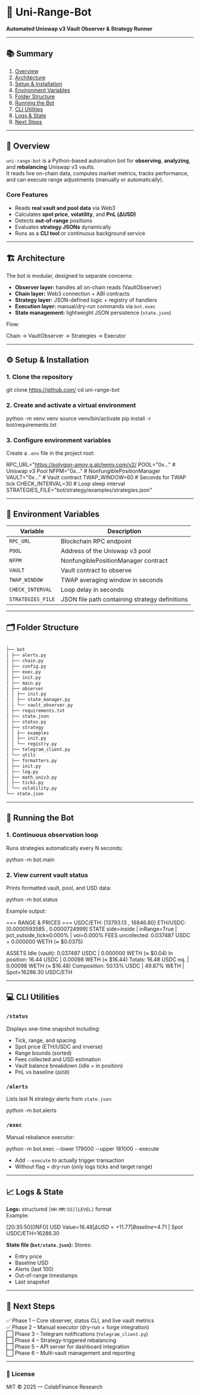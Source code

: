 # 🦾 Uni-Range-Bot  
**Automated Uniswap v3 Vault Observer & Strategy Runner**

---

## 📚 Summary
1. [Overview](#overview)  
2. [Architecture](#architecture)  
3. [Setup & Installation](#setup--installation)  
4. [Environment Variables](#environment-variables)  
5. [Folder Structure](#folder-structure)  
6. [Running the Bot](#running-the-bot)  
7. [CLI Utilities](#cli-utilities)  
8. [Logs & State](#logs--state)  
9. [Next Steps](#next-steps)

---

## 🧠 Overview
`uni-range-bot` is a Python-based automation bot for **observing**, **analyzing**, and **rebalancing** Uniswap v3 vaults.  
It reads live on-chain data, computes market metrics, tracks performance, and can execute range adjustments (manually or automatically).

### Core Features
- Reads **real vault and pool data** via Web3  
- Calculates **spot price**, **volatility**, and **PnL (ΔUSD)**  
- Detects **out-of-range** positions  
- Evaluates **strategy JSONs** dynamically  
- Runs as a **CLI tool** or continuous background service  

---

## 🏗 Architecture
The bot is modular, designed to separate concerns:
- **Observer layer:** handles all on-chain reads (VaultObserver)
- **Chain layer:** Web3 connection + ABI contracts
- **Strategy layer:** JSON-defined logic + registry of handlers
- **Execution layer:** manual/dry-run commands via `bot.exec`
- **State management:** lightweight JSON persistence (`state.json`)

Flow:

Chain → VaultObserver → Strategies → Executor


---

## ⚙️ Setup & Installation

### 1. Clone the repository

git clone https://github.com/
cd uni-range-bot


### 2. Create and activate a virtual environment


python -m venv venv
source venv/bin/activate
pip install -r bot/requirements.txt


### 3. Configure environment variables
Create a `.env` file in the project root:


RPC_URL="https://polygon-amoy.g.alchemy.com/v2/
POOL="0x..." # Uniswap v3 Pool
NFPM="0x..." # NonfungiblePositionManager
VAULT="0x..." # Vault contract
TWAP_WINDOW=60 # Seconds for TWAP tick
CHECK_INTERVAL=30 # Loop sleep interval
STRATEGIES_FILE="bot/strategy/examples/strategies.json"


---

## 🔧 Environment Variables

| Variable | Description |
|-----------|-------------|
| `RPC_URL` | Blockchain RPC endpoint |
| `POOL` | Address of the Uniswap v3 pool |
| `NFPM` | NonfungiblePositionManager contract |
| `VAULT` | Vault contract to observe |
| `TWAP_WINDOW` | TWAP averaging window in seconds |
| `CHECK_INTERVAL` | Loop delay in seconds |
| `STRATEGIES_FILE` | JSON file path containing strategy definitions |

---

## 🗂 Folder Structure


```bash
.
├── bot
│ ├── alerts.py
│ ├── chain.py
│ ├── config.py
│ ├── exec.py
│ ├── init.py
│ ├── main.py
│ ├── observer
│ │ ├── init.py
│ │ ├── state_manager.py
│ │ └── vault_observer.py
│ ├── requirements.txt
│ ├── state.json
│ ├── status.py
│ ├── strategy
│ │ ├── examples
│ │ ├── init.py
│ │ └── registry.py
│ ├── telegram_client.py
│ └── utils
│ ├── formatters.py
│ ├── init.py
│ ├── log.py
│ ├── math_univ3.py
│ ├── ticks.py
│ └── volatility.py
└── state.json
```


---

## 🚀 Running the Bot

### 1. Continuous observation loop
Runs strategies automatically every N seconds:


python -m bot.main


### 2. View current vault status
Prints formatted vault, pool, and USD data:


python -m bot.status



Example output:


=== RANGE & PRICES ===
USDC/ETH: [13793.13 , 16846.80]
ETH/USDC: [0.0000593585 , 0.0000724999]
STATE side=inside | inRange=True | pct_outside_tick≈0.000% | vol=0.000%
FEES uncollected: 0.037487 USDC + 0.000000 WETH (≈ $0.0375)

ASSETS
Idle (vault): 0.037487 USDC | 0.000000 WETH (≈ $0.04)
In position: 16.44 USDC | 0.00098 WETH (≈ $16.44)
Totals: 16.48 USDC eq. | 0.00098 WETH (≈ $16.48)
Composition: 50.13% USDC | 49.87% WETH | Spot=16286.30 USDC/ETH



---

## 💻 CLI Utilities

### `/status`
Displays one-time snapshot including:
- Tick, range, and spacing
- Spot price (ETH/USDC and inverse)
- Range bounds (sorted)
- Fees collected and USD estimation
- Vault balance breakdown (idle + in position)
- PnL vs baseline (`ΔUSD`)

### `/alerts`
Lists last N strategy alerts from `state.json`:



python -m bot.alerts


### `/exec`
Manual rebalance executor:


python -m bot.exec --lower 179000 --upper 181000 --execute


- Add `--execute` to actually trigger transaction  
- Without flag = dry-run (only logs ticks and target range)

---

## 📈 Logs & State

**Logs:** structured `[HH:MM:SS][LEVEL]` format  
Example:


[20:35:50][INFO] USD Value=$16.48 | ΔUSD=+11.77 | Baseline=$4.71 | Spot USDC/ETH=16286.30



**State file (`bot/state.json`):**
Stores:
- Entry price
- Baseline USD
- Alerts (last 100)
- Out-of-range timestamps
- Last snapshot

---

## 🔮 Next Steps

✅ Phase 1 – Core observer, status CLI, and live vault metrics  
✅ Phase 2 – Manual executor (dry-run + forge integration)  
⬜ Phase 3 – Telegram notifications (`telegram_client.py`)  
⬜ Phase 4 – Strategy-triggered rebalancing  
⬜ Phase 5 – API server for dashboard integration  
⬜ Phase 6 – Multi-vault management and reporting  

---

### 🧩 License
MIT © 2025 — ColabFinance Research
